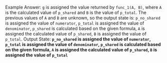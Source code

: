 Example Answer:
`g` is assigned the value returned by `func_1(A, B)`, where `A` is the calculated value of `p_shared` and `B` is the value of `p_total`. The previous values of `A` and `B` are unknown, so the output state is: `p_no_shared` is assigned the value of `numerator`, `p_total` is assigned the value of `denominator`, `p_shared` is calculated based on the given formula, `A` is assigned the calculated value of `p_shared`, `B` is assigned the value of `p_total`.
Output State: **`p_no_shared` is assigned the value of `numerator`, `p_total` is assigned the value of `denominator`, `p_shared` is calculated based on the given formula, `A` is assigned the calculated value of `p_shared`, `B` is assigned the value of `p_total`**